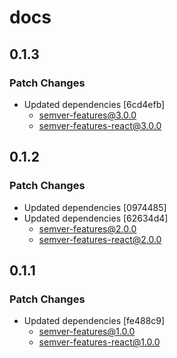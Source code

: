 # docs

## 0.1.3

### Patch Changes

- Updated dependencies [6cd4efb]
  - semver-features@3.0.0
  - semver-features-react@3.0.0

## 0.1.2

### Patch Changes

- Updated dependencies [0974485]
- Updated dependencies [62634d4]
  - semver-features@2.0.0
  - semver-features-react@2.0.0

## 0.1.1

### Patch Changes

- Updated dependencies [fe488c9]
  - semver-features@1.0.0
  - semver-features-react@1.0.0
